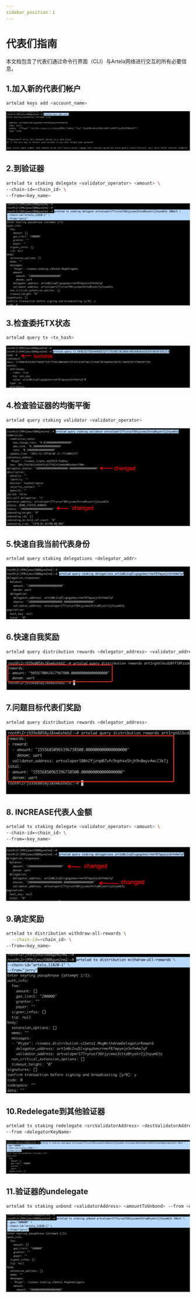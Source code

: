 ```yaml
---
sidebar_position：1
---
```


# 代表们指南

本文档包含了代表们通过命令行界面（CLI）与Artela网络进行交互的所有必要信息。

## 1.加入新的代表们帐户
```bash
artelad keys add <account_name>
```
 ![](./img/d1.png) 

## 2.到验证器
```bash
artelad tx staking delegate <validator_operator> <amount> \
--chain-id=<chain_id> \
--from=<key_name>
```
 ![](./img/d2.png) 

## 3.检查委托TX状态
```bash
artelad query tx <tx_hash>
```
 ![](./img/d3.png) 

## 4.检查验证器的均衡平衡
```bash
artelad query staking validator <validator_operator>
```
 ![](./img/d4.png) 

## 5.快速自我当前代表身份
```bash
artelad query staking delegations <delegator_addr>
```
 ![](./img/d5.png) 

## 6.快速自我奖励
```bash
artelad query distribution rewards <delegator_address> <validator_address>
```
 ![](./img/d6.png) 

## 7.问题目标代表们奖励
```bash
artelad query distribution rewards <delegator_address>
```
 ![](./img/d7.png) 

## 8. INCREASE代表人金额
```bash
artelad tx staking delegate <validator_operator> <amount> \
--chain-id=<chain_id> \
--from=<key_name>
```
 ![](./img/d8.png) 

## 9.确定奖励
```bash
artelad tx distribution withdraw-all-rewards \
  --chain-id=<chain_id> \
--from=<key_name>
```
 ![](./img/d9.png) 

## 10.Redelegate到其他验证器
```bash
artelad tx staking redelegate <srcValidatorAddress> <destValidatorAddress> <amountToRedelegate> 
--from <delegatorKeyName>
```
 ![](./img/d10.png) 

## 11.验证器的undelegate
```bash
artelad tx staking unbond <validatorAddress> <amountToUnbond> --from <delegatorKeyName>
```
 ![](./img/d11.png) 